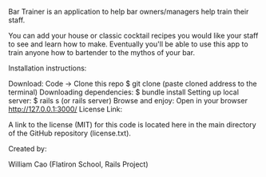 
Bar Trainer is an application to help bar owners/managers help train their staff.

You can add your house or classic cocktail recipes you would like your staff to see and learn how to make.
Eventually you'll be able to use this app to train anyone how to bartender to the mythos of your bar.

Installation instructions:

Download:
Code -> Clone this repo
$ git clone (paste cloned address to the terminal)
Downloading dependencies: $ bundle install
Setting up local server: $ rails s (or rails server)
Browse and enjoy: Open in your browser http://127.0.0.1:3000/
License Link:

A link to the license (MIT) for this code is located here in the main directory of the GitHub repository (license.txt).

Created by:

William Cao (Flatiron School, Rails Project)